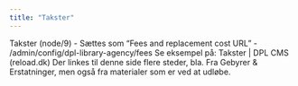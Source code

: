 ```yaml
---
title: "Takster"
---
```


Takster (node/9) - Sættes som “Fees and replacement cost URL” - /admin/config/dpl-library-agency/fees
Se eksempel på: Takster | DPL CMS (reload.dk)
Der linkes til denne side flere steder, bla. Fra Gebyrer & Erstatninger, men også fra materialer som er ved at udløbe.

